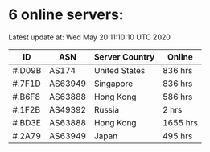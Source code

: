 # 6 online servers:

Latest update at: Wed May 20 11:10:10 UTC 2020

| ID | ASN | Server Country | Online |
| -- | --- | -------------- | ------ |
| #.D09B | AS174 | United States | 836 hrs |
| #.7F1D | AS63949 | Singapore | 836 hrs |
| #.B6F8 | AS63888 | Hong Kong | 586 hrs |
| #.1F2B | AS49392 | Russia | 2 hrs |
| #.BD3E | AS63888 | Hong Kong | 1655 hrs |
| #.2A79 | AS63949 | Japan | 495 hrs |

